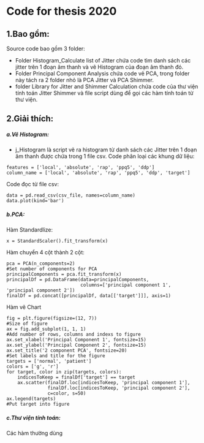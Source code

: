 # Code for thesis 2020

## **1.Bao gồm:**
Source code bao gồm 3 folder:
- Folder Histogram_Calculate list of Jitter chứa code tìm danh sách các jitter trên 1 đoạn âm thanh và vẽ Histogram của đoạn âm thanh đó.
- Folder Principal Component Analysis chứa code vẽ PCA, trong folder này tách ra 2 folder nhỏ là PCA Jitter và PCA Shimmer.
- folder Library for Jitter and Shimmer Calculation chứa code của thư viện tính toán Jitter Shimmer và file script dùng để gọi các hàm tính toán từ thư viện.

## **2.Giải thích:**
##### **a.Vẽ Histogram:**
- j_Histogram là script vẽ ra histogram từ danh sách các Jitter trên 1 đoạn âm thanh được chứa trong 1 file csv.
Code phân loại các khung dữ liệu:
```
features = ['local', 'absolute', 'rap', 'ppq5', 'ddp']
column_name = ['local', 'absolute', 'rap', 'ppq5', 'ddp', 'target']
```
Code đọc từ file csv:
```
data = pd.read_csv(csv_file, names=column_name)
data.plot(kind='bar')
```

##### **b.PCA:**
Hàm Standardlize:
```
x = StandardScaler().fit_transform(x)
```
Hàm chuyển 4 cột thành 2 cột:
```
pca = PCA(n_components=2)
#Set number of components for PCA
principalComponents = pca.fit_transform(x)
principalDf = pd.DataFrame(data=principalComponents,
                           columns=['principal component 1', 'principal component 2'])
finalDf = pd.concat([principalDf, data[['target']]], axis=1)
```
Hàm vẽ Chart
```
fig = plt.figure(figsize=(12, 7))
#Size of figure
ax = fig.add_subplot(1, 1, 1)
#Add number of rows, columns and indexs to figure
ax.set_xlabel('Principal Component 1', fontsize=15)
ax.set_ylabel('Principal Component 2', fontsize=15)
ax.set_title('2 component PCA', fontsize=20)
#Set labels and title for the figure
targets = ['normal', 'patient']
colors = ['g', 'r']
for target, color in zip(targets, colors):
    indicesToKeep = finalDf['target'] == target
    ax.scatter(finalDf.loc[indicesToKeep, 'principal component 1'],
               finalDf.loc[indicesToKeep, 'principal component 2'],
               c=color, s=50)
ax.legend(targets)
#Put target into figure
```
##### **c.Thư viện tính toán:**
Các hàm thường dùng


